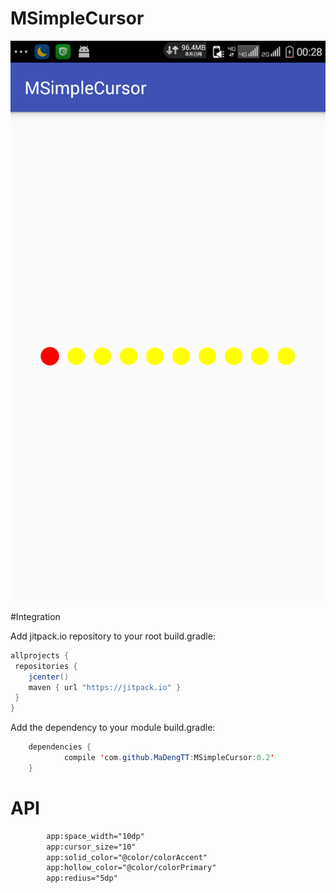 # MSimpleCursor
![](https://github.com/MaDengTT/MSimpleCursor/blob/master/device.png)

#Integration

Add jitpack.io repository to your root build.gradle:
```java
allprojects {
 repositories {
    jcenter()
    maven { url "https://jitpack.io" }
 }
}
```
Add the dependency to your module build.gradle:
```java
	dependencies {
	        compile 'com.github.MaDengTT:MSimpleCursor:0.2'
	}
```

# API
```xml
        app:space_width="10dp"
        app:cursor_size="10"
        app:solid_color="@color/colorAccent"
        app:hollow_color="@color/colorPrimary"
        app:redius="5dp"
```

